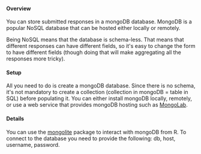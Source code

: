 #### Overview

You can store submitted responses in a mongoDB database. MongoDB is a popular NoSQL database that can be hosted either locally or remotely.

Being NoSQL means that the database is schema-less. That means that different responses can have different fields, so it's easy to change the form to have different fields (though doing that will make aggregating all the responses more tricky).

#### Setup

All you need to do is create a mongoDB database. Since there is no schema, it's not mandatory to create a collection (collection in mongoDB = table in SQL) before populating it. You can either install mongoDB locally, remotely, or use a web service that provides mongoDB hosting such as [MongoLab](https://mongolab.com/).

#### Details

You can use the [mongolite](https://github.com/jeroenooms/mongolite) package to interact with mongoDB from R. To connect to the database you need to provide the following: db, host, username, password.
